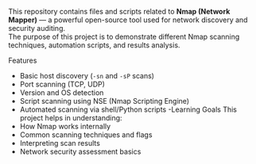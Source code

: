 This repository contains files and scripts related to **Nmap (Network Mapper)** — a powerful open-source tool used for network discovery and security auditing.  
The purpose of this project is to demonstrate different Nmap scanning techniques, automation scripts, and results analysis.

 Features
- Basic host discovery (`-sn` and `-sP` scans)
- Port scanning (TCP, UDP)
- Version and OS detection
- Script scanning using NSE (Nmap Scripting Engine)
- Automated scanning via shell/Python scripts
-Learning Goals
This project helps in understanding:
- How Nmap works internally
- Common scanning techniques and flags
- Interpreting scan results
- Network security assessment basics
